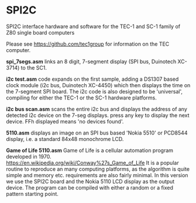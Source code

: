 # SPI2C
SPI2C interface hardware and software for the TEC-1 and SC-1 family of Z80 single board computers

Please see https://github.com/tec1group for information on the TEC computer.

**spi_7segs.asm** links an 8 digit, 7-segment display (SPI bus, Duinotech XC-3714) to the SC1. 

**i2c test.asm** code expands on the first sample, adding a DS1307 based clock module (i2c bus, Duinotech XC-4450) which then displays the time on the 7-segment SPI board. The i2c code is also designed to be 'universal', compiling for either the TEC-1 or the SC-1 hardware platforms.

**i2c bus scan.asm** scans the entire i2c bus and displays the address of any detected i2c device on the 7-seg displays. press any key to display the next device. FFh displayed means 'no devices found'.

**5110.asm** displays an image on an SPI bus based 'Nokia 5510' or PCD8544 display, i.e. a standard 84x48 monochrome LCD.

**Game of Life 5110.asm** Game of Life is a cellular automation program developed in 1970. https://en.wikipedia.org/wiki/Conway%27s_Game_of_Life It is a popular routine to reproduce an many computing platforms, as the algorithm is quite simple and memory etc. requirements are also fairly minimal. In this version we use the SPI2C board and the Nokia 5110 LCD display as the output device. The program can be compiled with either a random or a fixed pattern starting point.

